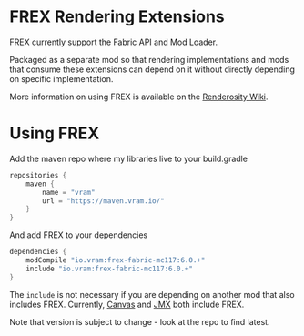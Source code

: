 # FREX Rendering Extensions
FREX currently support the Fabric API and Mod Loader.  

Packaged as a separate mod so that rendering implementations and mods that consume these extensions can
depend on it without directly depending on specific implementation.

More information on using FREX is available on the [Renderosity Wiki](https://github.com/grondag/renderosity/wiki).

# Using FREX

Add the maven repo where my libraries live to your build.gradle

```gradle
repositories {
    maven {
    	name = "vram"
    	url = "https://maven.vram.io/"
    }
}
```

And add FREX to your dependencies

```gradle
dependencies {
	modCompile "io.vram:frex-fabric-mc117:6.0.+"
	include "io.vram:frex-fabric-mc117:6.0.+"
}
```

The ```include``` is not necessary if you are depending on another mod that also includes FREX.  Currently, [Canvas](https://github.com/vram-guild/canvas) and [JMX](https://github.com/grondag/json-model-extensions) both include FREX.

Note that version is subject to change - look at the repo to find latest.
